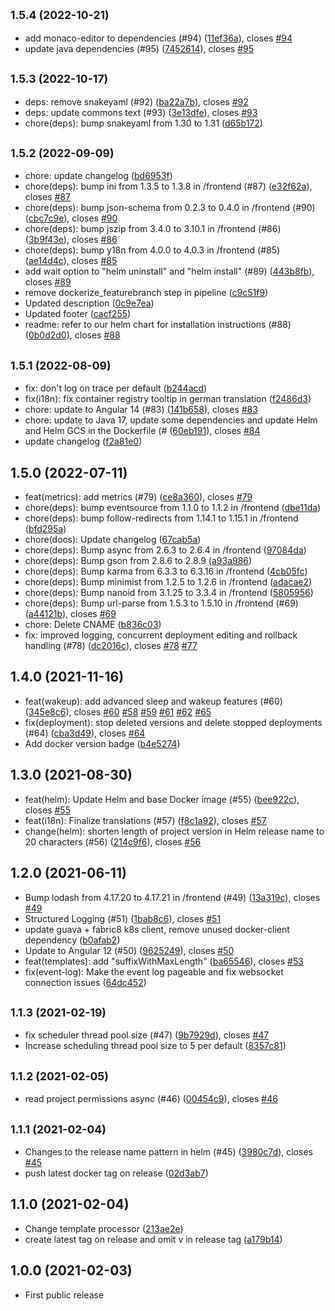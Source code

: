 ## <small>1.5.4 (2022-10-21)</small>

* add monaco-editor to dependencies (#94) ([11ef36a](https://github.com/subshell/o-neko/commit/11ef36a)), closes [#94](https://github.com/subshell/o-neko/issues/94)
* update java dependencies (#95) ([7452614](https://github.com/subshell/o-neko/commit/7452614)), closes [#95](https://github.com/subshell/o-neko/issues/95)

## <small>1.5.3 (2022-10-17)</small>

* deps: remove snakeyaml (#92) ([ba22a7b](https://github.com/subshell/o-neko/commit/ba22a7b)), closes [#92](https://github.com/subshell/o-neko/issues/92)
* deps: update commons text (#93) ([3e13dfe](https://github.com/subshell/o-neko/commit/3e13dfe)), closes [#93](https://github.com/subshell/o-neko/issues/93)
* chore(deps): bump snakeyaml from 1.30 to 1.31 ([d65b172](https://github.com/subshell/o-neko/commit/d65b172))


##  <small>1.5.2 (2022-09-09)</small>

* chore: update changelog ([bd6953f](https://github.com/subshell/o-neko/commit/bd6953f))
* chore(deps): bump ini from 1.3.5 to 1.3.8 in /frontend (#87) ([e32f62a](https://github.com/subshell/o-neko/commit/e32f62a)), closes [#87](https://github.com/subshell/o-neko/issues/87)
* chore(deps): bump json-schema from 0.2.3 to 0.4.0 in /frontend (#90) ([cbc7c9e](https://github.com/subshell/o-neko/commit/cbc7c9e)), closes [#90](https://github.com/subshell/o-neko/issues/90)
* chore(deps): bump jszip from 3.4.0 to 3.10.1 in /frontend (#86) ([3b9f43e](https://github.com/subshell/o-neko/commit/3b9f43e)), closes [#86](https://github.com/subshell/o-neko/issues/86)
* chore(deps): bump y18n from 4.0.0 to 4.0.3 in /frontend (#85) ([ae14d4c](https://github.com/subshell/o-neko/commit/ae14d4c)), closes [#85](https://github.com/subshell/o-neko/issues/85)
* add wait option to "helm uninstall" and "helm install" (#89) ([443b8fb](https://github.com/subshell/o-neko/commit/443b8fb)), closes [#89](https://github.com/subshell/o-neko/issues/89)
* remove dockerize_featurebranch step in pipeline ([c9c51f9](https://github.com/subshell/o-neko/commit/c9c51f9))
* Updated description ([0c9e7ea](https://github.com/subshell/o-neko/commit/0c9e7ea))
* Updated footer ([cacf255](https://github.com/subshell/o-neko/commit/cacf255))
* readme: refer to our helm chart for installation instructions (#88) ([0b0d2d0](https://github.com/subshell/o-neko/commit/0b0d2d0)), closes [#88](https://github.com/subshell/o-neko/issues/88)

## <small>1.5.1 (2022-08-09)</small>

* fix: don't log on trace per default ([b244acd](https://github.com/subshell/o-neko/commit/b244acd))
* fix(i18n): fix container registry tooltip in german translation ([f2486d3](https://github.com/subshell/o-neko/commit/f2486d3))
* chore: update to Angular 14 (#83) ([141b658](https://github.com/subshell/o-neko/commit/141b658)), closes [#83](https://github.com/subshell/o-neko/issues/83)
* chore: update to Java 17, update some dependencies and update Helm and Helm GCS in the Dockerfile (# ([60eb191](https://github.com/subshell/o-neko/commit/60eb191)), closes [#84](https://github.com/subshell/o-neko/issues/84)
* update changelog ([f2a81e0](https://github.com/subshell/o-neko/commit/f2a81e0))

## 1.5.0 (2022-07-11)

* feat(metrics): add metrics (#79) ([ce8a360](https://github.com/subshell/o-neko/commit/ce8a360)), closes [#79](https://github.com/subshell/o-neko/issues/79)
* chore(deps): bump eventsource from 1.1.0 to 1.1.2 in /frontend ([dbe11da](https://github.com/subshell/o-neko/commit/dbe11da))
* chore(deps): bump follow-redirects from 1.14.1 to 1.15.1 in /frontend ([bfd295a](https://github.com/subshell/o-neko/commit/bfd295a))
* chore(docs): Update changelog ([67cab5a](https://github.com/subshell/o-neko/commit/67cab5a))
* chore(deps): Bump async from 2.6.3 to 2.6.4 in /frontend ([97084da](https://github.com/subshell/o-neko/commit/97084da))
* chore(deps): Bump gson from 2.8.6 to 2.8.9 ([a93a986](https://github.com/subshell/o-neko/commit/a93a986))
* chore(deps): Bump karma from 6.3.3 to 6.3.16 in /frontend ([4cb05fc](https://github.com/subshell/o-neko/commit/4cb05fc))
* chore(deps): Bump minimist from 1.2.5 to 1.2.6 in /frontend ([adacae2](https://github.com/subshell/o-neko/commit/adacae2))
* chore(deps): Bump nanoid from 3.1.25 to 3.3.4 in /frontend ([5805956](https://github.com/subshell/o-neko/commit/5805956))
* chore(deps): Bump url-parse from 1.5.3 to 1.5.10 in /frontend (#69) ([a44121b](https://github.com/subshell/o-neko/commit/a44121b)), closes [#69](https://github.com/subshell/o-neko/issues/69)
* chore: Delete CNAME ([b836c03](https://github.com/subshell/o-neko/commit/b836c03))
* fix: improved logging, concurrent deployment editing and rollback handling (#78) ([dc2016c](https://github.com/subshell/o-neko/commit/dc2016c)), closes [#78](https://github.com/subshell/o-neko/issues/78) [#77](https://github.com/subshell/o-neko/issues/77)


## 1.4.0 (2021-11-16)

* feat(wakeup): add advanced sleep and wakeup features (#60) ([345e8c6](https://github.com/subshell/o-neko/commit/345e8c6)), closes [#60](https://github.com/subshell/o-neko/issues/60) [#58](https://github.com/subshell/o-neko/issues/58) [#59](https://github.com/subshell/o-neko/issues/59) [#61](https://github.com/subshell/o-neko/issues/61) [#62](https://github.com/subshell/o-neko/issues/62) [#65](https://github.com/subshell/o-neko/issues/65)
* fix(deployment): stop deleted versions and delete stopped deployments (#64) ([cba3d49](https://github.com/subshell/o-neko/commit/cba3d49)), closes [#64](https://github.com/subshell/o-neko/issues/64)
* Add docker version badge ([b4e5274](https://github.com/subshell/o-neko/commit/b4e5274))


## 1.3.0 (2021-08-30)

* feat(helm): Update Helm and base Docker image (#55) ([bee922c](https://github.com/subshell/o-neko/commit/bee922c)), closes [#55](https://github.com/subshell/o-neko/issues/55)
* feat(i18n): Finalize translations (#57) ([f8c1a92](https://github.com/subshell/o-neko/commit/f8c1a92)), closes [#57](https://github.com/subshell/o-neko/issues/57)
* change(helm): shorten length of project version in Helm release name to 20 characters (#56) ([214c9f6](https://github.com/subshell/o-neko/commit/214c9f6)), closes [#56](https://github.com/subshell/o-neko/issues/56)



## 1.2.0 (2021-06-11)

* Bump lodash from 4.17.20 to 4.17.21 in /frontend (#49) ([13a319c](https://github.com/subshell/o-neko/commit/13a319c)), closes [#49](https://github.com/subshell/o-neko/issues/49)
* Structured Logging (#51) ([1bab8c6](https://github.com/subshell/o-neko/commit/1bab8c6)), closes [#51](https://github.com/subshell/o-neko/issues/51)
* update guava + fabric8 k8s client, remove unused docker-client dependency ([b0afab2](https://github.com/subshell/o-neko/commit/b0afab2))
* Update to Angular 12 (#50) ([9625249](https://github.com/subshell/o-neko/commit/9625249)), closes [#50](https://github.com/subshell/o-neko/issues/50)
* feat(templates): add "suffixWithMaxLength" ([ba65546](https://github.com/subshell/o-neko/commit/ba65546)), closes [#53](https://github.com/subshell/o-neko/issues/53)
* fix(event-log): Make the event log pageable and fix websocket connection issues ([64dc452](https://github.com/subshell/o-neko/commit/64dc452))



## <small>1.1.3 (2021-02-19)</small>

* fix scheduler thread pool size (#47) ([9b7929d](https://github.com/subshell/o-neko/commit/9b7929d)), closes [#47](https://github.com/subshell/o-neko/issues/47)
* Increase scheduling thread pool size to 5 per default ([8357c81](https://github.com/subshell/o-neko/commit/8357c81))



## <small>1.1.2 (2021-02-05)</small>

* read project permissions async (#46) ([00454c9](https://github.com/subshell/o-neko/commit/00454c9)), closes [#46](https://github.com/subshell/o-neko/issues/46)



## <small>1.1.1 (2021-02-04)</small>

* Changes to the release name pattern in helm (#45) ([3980c7d](https://github.com/subshell/o-neko/commit/3980c7d)), closes [#45](https://github.com/subshell/o-neko/issues/45)
* push latest docker tag on release ([02d3ab7](https://github.com/subshell/o-neko/commit/02d3ab7))



## 1.1.0 (2021-02-04)

* Change template processor ([213ae2e](https://github.com/subshell/o-neko/commit/213ae2e))
* create latest tag on release and omit v in release tag ([a179b14](https://github.com/subshell/o-neko/commit/a179b14))



## 1.0.0 (2021-02-03)

* First public release

